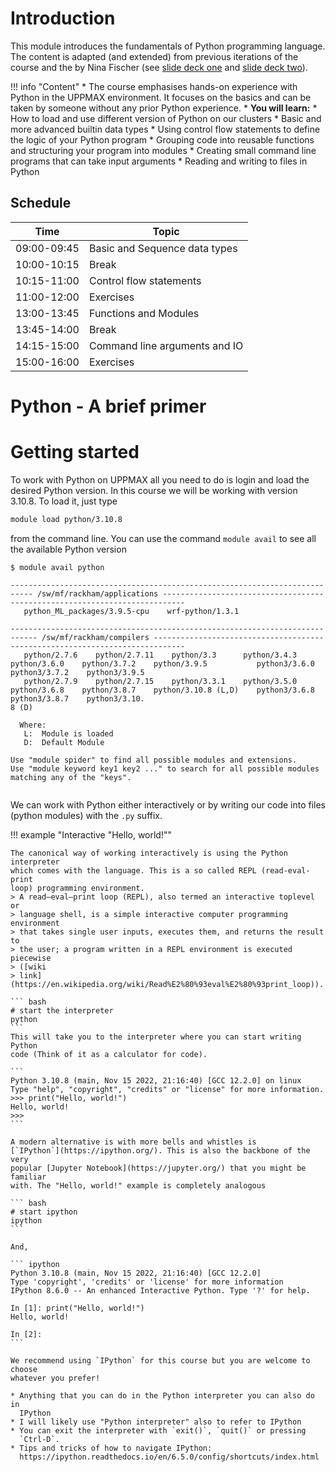 # Introduction

This module introduces the fundamentals of Python programming language. The
content is adapted (and extended) from previous iterations of the course and
the by Nina Fischer (see [slide deck
one](https://docs.google.com/presentation/d/1ocVm9dAFB4hJs_KVhxHapuPIOVkymltxWtVGT9nXRag/edit#slide=id.p1)
and [slide deck
two](https://docs.google.com/presentation/d/1hoFC7Ax_WsGmdl2m8aVhfVSvaHykt96lOrFqsSDEIrQ/edit#slide=id.p4)).


!!! info "Content"
    * The course emphasises hands-on experience with Python in the UPPMAX
      environment. It focuses on the basics and can be taken by someone without
      any prior Python experience.
    * **You will learn:**
        * How to load and use different version of Python on our clusters
        * Basic and more advanced builtin data types
        * Using control flow statements to define the logic of your Python program
        * Grouping code into reusable functions and structuring your program into
          modules
        * Creating small command line programs that can take input arguments
        * Reading and writing to files in Python
    

## Schedule

| Time  | Topic   | 
|-------------- | -------------- |
| 09:00-09:45    | Basic and Sequence data types |
| 10:00-10:15    | Break |
| 10:15-11:00    | Control flow statements  |
| 11:00-12:00    | Exercises | 
| 13:00-13:45    | Functions and Modules |
| 13:45-14:00    | Break |
| 14:15-15:00    | Command line arguments and IO |
| 15:00-16:00    | Exercises | 


# Python - A brief primer



# Getting started

To work with Python on UPPMAX all you need to do is login and load the desired
Python version. In this course we will be working with version 3.10.8. To load
it, just type

``` bash
module load python/3.10.8
```

from the command line. You can use the command `module avail` to see all the
available Python version

``` 
$ module avail python

--------------------------------------------------------------------------- /sw/mf/rackham/applications ---------------------------------------------------------------------------
   python_ML_packages/3.9.5-cpu    wrf-python/1.3.1

---------------------------------------------------------------------------- /sw/mf/rackham/compilers -----------------------------------------------------------------------------
   python/2.7.6    python/2.7.11    python/3.3      python/3.4.3    python/3.6.0    python/3.7.2    python/3.9.5           python3/3.6.0    python3/3.7.2    python3/3.9.5
   python/2.7.9    python/2.7.15    python/3.3.1    python/3.5.0    python/3.6.8    python/3.8.7    python/3.10.8 (L,D)    python3/3.6.8    python3/3.8.7    python3/3.10.
8 (D)

  Where:
   L:  Module is loaded
   D:  Default Module

Use "module spider" to find all possible modules and extensions.
Use "module keyword key1 key2 ..." to search for all possible modules matching any of the "keys".


```

We can work with Python either interactively or by writing our code into files
(python modules) with the `.py` suffix.

!!! example "Interactive "Hello, world!""
    
    The canonical way of working interactively is using the Python interpreter
    which comes with the language. This is a so called REPL (read-eval-print
    loop) programming environment.
    > A read–eval–print loop (REPL), also termed an interactive toplevel or
    > language shell, is a simple interactive computer programming environment
    > that takes single user inputs, executes them, and returns the result to
    > the user; a program written in a REPL environment is executed piecewise
    > ([wiki
    > link](https://en.wikipedia.org/wiki/Read%E2%80%93eval%E2%80%93print_loop)).

    ``` bash
    # start the interpreter
    python
    ```
    This will take you to the interpreter where you can start writing Python
    code (Think of it as a calculator for code).

    ``` 
    Python 3.10.8 (main, Nov 15 2022, 21:16:40) [GCC 12.2.0] on linux
    Type "help", "copyright", "credits" or "license" for more information.
    >>> print("Hello, world!")
    Hello, world!
    >>>
    ```

    A modern alternative is with more bells and whistles is
    [`IPython`](https://ipython.org/). This is also the backbone of the very
    popular [Jupyter Notebook](https://jupyter.org/) that you might be familiar
    with. The "Hello, world!" example is completely analogous 

    ``` bash
    # start ipython
    ipython
    ```

    And, 

    ``` ipython
    Python 3.10.8 (main, Nov 15 2022, 21:16:40) [GCC 12.2.0]
    Type 'copyright', 'credits' or 'license' for more information
    IPython 8.6.0 -- An enhanced Interactive Python. Type '?' for help.

    In [1]: print("Hello, world!")
    Hello, world!

    In [2]:
    ```

    We recommend using `IPython` for this course but you are welcome to choose
    whatever you prefer!

    * Anything that you can do in the Python interpreter you can also do in
      IPython
    * I will likely use "Python interpreter" also to refer to IPython
    * You can exit the interpreter with `exit()`, `quit()` or pressing
      `Ctrl-D`. 
    * Tips and tricks of how to navigate IPython:
      https://ipython.readthedocs.io/en/6.5.0/config/shortcuts/index.html


